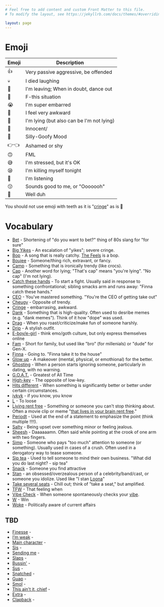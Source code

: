 ```yaml
---
# Feel free to add content and custom Front Matter to this file.
# To modify the layout, see https://jekyllrb.com/docs/themes/#overriding-theme-defaults

layout: page
---
```


# Emoji

| Emoji | Description |
| ----------- | ----------- |
| 👍 | Very passive aggressive, be offended |
| 💀 | I died laughing |
| 💃 | I'm leaving; When in doubt, dance out |
| 🤠 | F-this situation |
| 😭 | I'm super embarred |
| 🧍 | I feel very awkward  |
| 🧢 | I'm lying (but also can be I'm not lying) |
| 🥺 | Innocent/ |
| 🤪 | Silly-Goofy Mood |
| 👉👈 | Ashamed or shy |
| 🙃 | FML |
| 😅 | I'm stressed, but it's OK |
| 😪 | I'm killing myself tonight |
| 👀 | I'm listening |
| 😗 | Sounds good to me, or "Ooooooh"|
| 💁 | Well duh |

You should not use emoji with teeth as it is "[cringe](https://www.urbandictionary.com/define.php?term=Cringe)" as is 🤯

# Vocabulary

* [Bet](https://www.urbandictionary.com/define.php?term=Bet) - Shortening of "do you want to bet?" thing of 80s slang for "for sure"
* [Big Yikes](https://www.urbandictionary.com/define.php?term=Big%20yike) - An escalation of "yikes"; severe cringe.
* [Bop](https://www.urbandictionary.com/define.php?term=bop) - A song that is really catchy. [The Feels](https://www.youtube.com/watch?v=f5_wn8mexmM) is a bop.
* [Boujee](https://www.urbandictionary.com/define.php?term=Boujee) - Someone/thing rich, extravant, or fancy.
* [Camp](https://www.urbandictionary.com/define.php?term=camp) - Something that is ironically trendy (like crocs).
* [Cap](https://www.urbandictionary.com/define.php?term=cap) - Another word for lying; "That's cap" means "you're lying". "No cap" (I'm not lying).
* [Catch these hands](https://www.urbandictionary.com/define.php?term=catch+these+hands) - To start a fight. Usually said in response to something confrontational; sibling smacks arm and runs away: "Finna catch these hands."
* [CEO](https://www.urbandictionary.com/define.php?term=CEO) - You've mastered something. "You're the CEO of getting take out"
* [Cheugy](https://www.urbandictionary.com/define.php?term=Cheugy) - Opposite of trendy. 
* [Cringe](https://www.urbandictionary.com/define.php?term=Cringe) - embarrasing, awkward.
* [Dank](https://www.urbandictionary.com/define.php?term=dank) - Something that is high-quality. Often used to desribe memes (e.g. "dank memes"). Think of it how "dope" was used.
* [Drag](https://www.urbandictionary.com/define.php?term=Drag) - When you roast/criticize/make fun of someone harshly. 
* [Drip](https://www.urbandictionary.com/define.php?term=Drip) - A stylish outfit.
* [E-boy/e-girl](https://www.urbandictionary.com/define.php?term=eboy) - think emo/goth culture, but only express themselves online
* [Fam](https://www.urbandictionary.com/define.php?term=fam) - Short for family, but used like "bro" (for millenials) or "dude" for Gen-X.
* [Finna](https://www.urbandictionary.com/define.php?term=finna) - Going to. "Finna take it to the house" 
* [Glow up](https://www.urbandictionary.com/define.php?term=Glow+Up) - A makeover (mental, physical, or emothional) for the better.
* [Ghosting](https://www.urbandictionary.com/define.php?term=Ghosting) - When a person starts ignoring someone, particularly in dating, with no warning. 
* [G.O.A.T.](https://www.urbandictionary.com/define.php?term=goat) - Greatest of All Time
* [High-key](https://www.urbandictionary.com/define.php?term=highkey) - The opposite of low-key.
* [Hits different](https://www.urbandictionary.com/define.php?term=Hits%20different) - When something is significantly better or better under certain circumstances. 
* [iykyk](https://www.urbandictionary.com/define.php?term=iykyk) - if you know, you know
* [L](https://www.urbandictionary.com/define.php?term=L) - To loose
* [Living rent free](https://www.urbandictionary.com/define.php?term=Living%20rent%20free) - Something or someone you can't stop thinking about. Often a movie clip or meme "[that lives in your brain rent free](https://www.youtube.com/watch?v=5JcuKCXQ9Uk)."
* [Periodt](https://www.urbandictionary.com/define.php?term=Periodt) - Used at the end of a statement to emphasize the point (think multiple !!!!).
* [Salty](https://www.urbandictionary.com/define.php?term=salty) - Being upset over something minor or feeling jealous.
* [Sheesh](https://www.urbandictionary.com/define.php?term=Sheesh) - Daaaaaamn. Often said while pointing at the crook of one arm with two fingers.
* [Simp](https://www.urbandictionary.com/define.php?term=Simp) - Someone who pays "too much" attention to someone (or something). Usually used in cases of a crush. Often used in a derogatory way to tease someone. 
* [Sip tea](https://www.urbandictionary.com/define.php?term=sip%20tea) - Used to tell someone to mind their own business. "What did you do last night? - sip tea"
* [Snack](https://www.urbandictionary.com/define.php?term=Snack) - Someone you find attractive
* [Stan](https://www.urbandictionary.com/define.php?term=Stan) - an obsessed/overzealous person of a celebrity/band/cast, or someone you idolize. Used like "I stan [Loona](https://www.youtube.com/watch?v=_EEo-iE5u_A)"
* [Take several seats](https://www.urbandictionary.com/define.php?term=take%20several%20seats) - Chill out; think of "take a seat," but amplified.  
* [TFW](https://www.urbandictionary.com/define.php?term=TFW) - That feeling when
* [Vibe Check](https://www.urbandictionary.com/define.php?term=Vibe+Check) - When someone spontaneously checks your [vibe](https://www.urbandictionary.com/define.php?term=Vibe).
* [W](https://www.urbandictionary.com/define.php?term=W) - Win
* [Woke](https://www.urbandictionary.com/define.php?term=Woke) - Politically aware of current affairs





## TBD 


* [Finesse]() -
* [I’m weak]() -
* [Main character]() -
* [Sis]() -
* [Sending me]() -
* [Slaps]() -
* [Bussin']() -
* [Sus]() -
* [Snatched]() -
* [Guap]() -
* [Smol]() -
* [This ain't it, chief]() -
* [Extra]() -
* [Clapback]() - 
